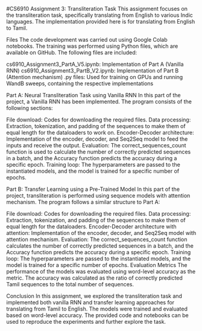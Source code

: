 #CS6910 Assignment 3: Transliteration Task
This assignment focuses on the transliteration task, specifically translating from English to various Indic languages. The implementation provided here is for translating from English to Tamil.

Files
The code development was carried out using Google Colab notebooks. The training was performed using Python files, which are available on GitHub. The following files are included:

cs6910_Assignment3_PartA_V5.ipynb: Implementation of Part A (Vanilla RNN)
cs6910_Assignment3_PartB_V2.ipynb: Implementation of Part B (Attention mechanism)
.py files: Used for training on GPUs and running WandB sweeps, containing the respective implementations

Part A: Neural Transliteration Task using Vanilla RNN
In this part of the project, a Vanilla RNN has been implemented. The program consists of the following sections:

File download: Codes for downloading the required files.
Data processing: Extraction, tokenization, and padding of the sequences to make them of equal length for the dataloaders to work on.
Encoder-Decoder architecture: Implementation of the encoder, decoder, and Seq2Seq model to feed the inputs and receive the output.
Evaluation: The correct_sequences_count function is used to calculate the number of correctly predicted sequences in a batch, and the Accuracy function predicts the accuracy during a specific epoch.
Training loop: The hyperparameters are passed to the instantiated models, and the model is trained for a specific number of epochs.

Part B: Transfer Learning using a Pre-Trained Model
In this part of the project, transliteration is performed using sequence models with attention mechanism. The program follows a similar structure to Part A:

File download: Codes for downloading the required files.
Data processing: Extraction, tokenization, and padding of the sequences to make them of equal length for the dataloaders.
Encoder-Decoder architecture with attention: Implementation of the encoder, decoder, and Seq2Seq model with attention mechanism.
Evaluation: The correct_sequences_count function calculates the number of correctly predicted sequences in a batch, and the Accuracy function predicts the accuracy during a specific epoch.
Training loop: The hyperparameters are passed to the instantiated models, and the model is trained for a specific number of epochs.
Evaluation Metrics
The performance of the models was evaluated using word-level accuracy as the metric. The accuracy was calculated as the ratio of correctly predicted Tamil sequences to the total number of sequences.

Conclusion
In this assignment, we explored the transliteration task and implemented both vanilla RNN and transfer learning approaches for translating from Tamil to English. The models were trained and evaluated based on word-level accuracy. The provided code and notebooks can be used to reproduce the experiments and further explore the task.
